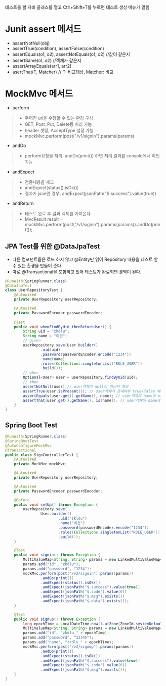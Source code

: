 테스트를 할 자바 클래스를 열고 Ctrl+Shift+T를 누르면 테스트 생성 메뉴가 열림

# Junit assert 메서드
- assertNotNull(obj)
- assertTrue(condition), assertFalse(condition)
- assertEquals(o1, o2), assertNotEquals(o1, o2) //값이 같은지
- assertSame(o1, o2) //객체가 같은지
- assertArrayEquals(arr1, arr2)
- asertThat(T, Matcher) // T: 비교대상, Matcher: 비교

# MockMvc 메서드
- perform
> - 주어진 url을 수행할 수 있는 환경 구성
> - GET, Post, Put, Delete등 처리 가능
> - header 셋팅, AcceptType 설정 가능
> - mockMvc.perform(post("/v1/signin").params(params)

- andDo
> - perform요청을 처리. andDo(print()) 하면 처리 결과를 console에서 확인 가능

- andExpect
> - 검증내용을 체크
> - andExpect(status().isOk())
> - 결과가 json인 경우, andExpect(jsonPath("$.success").value(true))

- andReturn
> - 테스트 완료 후 결과 객체를 가져온다.
> - MvcResult result = mockMvc.perform(post("/v1/signin").params(params)).andDo(print());

## JPA Test를 위한 @DataJpaTest
- 다른 컴포넌트들은 로드 하지 않고 @Entity만 읽어 Repository 내용을 테스트 할 수 있는 환경을 만들어 준다.
- 따로 @Transactional을 포함하고 있어 테스트가 완료되면 롤백이 된다.
```java
@RunWith(SpringRunner.class)
@DataJpaTest
class UserRepositoryTest {
    @Autowired
    private UserRepository userRepository;

    @Autowired
    private PasswordEncoder passwordEncoder;
    
    @Test
    public void whenFindByUid_thenReturnUser() {
        String uid = "zkdlu";
        String name = "이건";
        // given
        userRepository.save(User.builder()
                .uid(uid)
                .password(passwordEncoder.encode("1234"))
                .name(name)
                .roles(Collections.singletonList("ROLE_USER"))
                .build());
        // when
        Optional<User> user = userRepository.findByUid(uid);
        // then
        assertNotNull(user);// user객체가 null이 아닌지 체크
        assertTrue(user.isPresent()); // user객체가 존재여부 true/false 체크
        assertEquals(user.get().getName(), name); // user객체의 name과 name변수 값이 같은지 체크
        assertThat(user.get().getName(), is(name)); // user객체의 name과 name변수 값이 같은지 체크
    }
}
```

## Spring Boot Test
```java
@RunWith(SpringRunner.class)
@SpringBootTest
@AutoConfigureMockMvc
@Transactional
public class SignControllerTest {
    @Autowired
    private MockMvc mockMvc;

    @Autowired
    private UserRepository userRepository;

    @Autowired
    private PasswordEncoder passwordEncoder;

    @Before
    public void setUp() throws Exception {
        userRepository.save(
                User.builder()
                        .uid("zkldu")
                        .name("이건")
                        .password(passwordEncoder.encode("1234"))
                        .roles(Collections.singletonList("ROLE_USER"))
                        .build());
    }

    @Test
    public void signin() throws Exception {
        MultiValueMap<String, String> params = new LinkedMultiValueMap<>();
        params.add("id", "zkdlu");
        params.add("password", "1234");
        mockMvc.perform(post("/v2/signin").params(params))
                .andDo(print())
                .andExpect(status().isOk())
                .andExpect(jsonPath("$.success").value(true))
                .andExpect(jsonPath("$.code").value(0))
                .andExpect(jsonPath("$.msg").exists())
                .andExpect(jsonPath("$.data").exists());
    }

    @Test
    public void signup() throws Exception {
        long epochTime = LocalDateTime.now().atZone(ZoneId.systemDefault()).toEpochSecond();
        MultiValueMap<String, String> params = new LinkedMultiValueMap<>();
        params.add("id", "zkdlu_" + epochTime);
        params.add("password", "12345");
        params.add("name", "zkdlu_" + epochTime);
        mockMvc.perform(post("/v2/signup").params(params))
                .andDo(print())
                .andExpect(status().isOk())
                .andExpect(jsonPath("$.success").value(true))
                .andExpect(jsonPath("$.code").value(0))
                .andExpect(jsonPath("$.msg").exists());
    }
}
```
